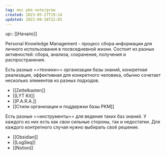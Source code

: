 ```yaml
---
tag: moc pkm note/grow
created: 2023-05-27T19:14
updated: 2023-09-18T22:03
---
```

up:: [[Начало]]

Personal Knowledge Management - процесс сбора информации для личного использования в посвседневной жизни. Состоит из разных активностей: сбора, анализа, сохранения, получения и распространения.

Есть разные ==техники== организации базы знаний, конкретная реализация, эффективная для конкретного человека, обычно сочетает несколько элементов из разных подходов.

- [[Zettelkasten]]
- [[LYT Kit]]
- [[P.A.R.A.]]
- [[Стили организации и поддержки базы PKM]]

Есть разные ==инструменты== для ведения таких баз знаний. У каждого из них есть как свои сильные стороны, так и недостатки. Для каждого контретного случая нужно выбирать своё решение.

- [[Obsidian]]
- [[LogSeq]]
- [[Notion]]
